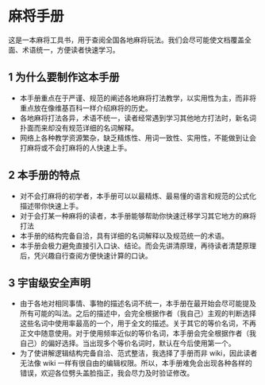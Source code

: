 # 麻将手册
这是一本麻将工具书，用于查阅全国各地麻将玩法。我们会尽可能使文档覆盖全面、术语统一，方便读者快速学习。

## 1 为什么要制作这本手册
* 本手册重点在于严谨、规范的阐述各地麻将打法教学，以实用性为主，而非将重点放在像维基百科一样介绍麻将的历史。
* 各地麻将打法各异，术语不统一，读者经常遇到学习其他地方打法时，新名词扑面而来却没有规范详细的名词解释。
* 网络上各种教学资源繁杂，缺乏精炼性、用词一致性、实用性，不能做到让会打麻将或不会打麻将的人快速上手。

## 2 本手册的特点
* 对不会打麻将的初学者，本手册可以以最精炼、最易懂的语言和规范的公式化描述带你快速上手。
* 对于会打某一种麻将的读者，本手册能够帮助你快速迁移学习其它地方的麻将打法
* 本手册的结构完备自洽，具有详细的名词解释以及规范统一的术语。
* 本手册会极力避免直接引入口诀、结论。而会先讲清原理，再待读者清楚原理后，凭兴趣自行查阅方便快速计算的口诀。

## 3 宇宙级安全声明
* 由于各地对相同事情、事物的描述名词不统一，本手册在最开始会尽可能提及所有可能的叫法。之后的描述中，会完全根据作者（我自己）主观的判断选择这些名词中使用率最高的一个，用于全文的描述。关于其它的等价名词，不再正文中随意使用。对于使用频率近似的等价名词，本手册会完全根据作者（我自己）的偏好选择。当出现多个等价名词时，默认在今后使用第一个。
* 为了使讲解逻辑结构完备自洽、范式整洁，我选择了手册而非 wiki，因此读者无法像 wiki 一样有很自由的编辑权限。所以，本手册难免会出现各种各样的错误，欢迎各位劈头盖脸指正，我会尽力及时验证修改。